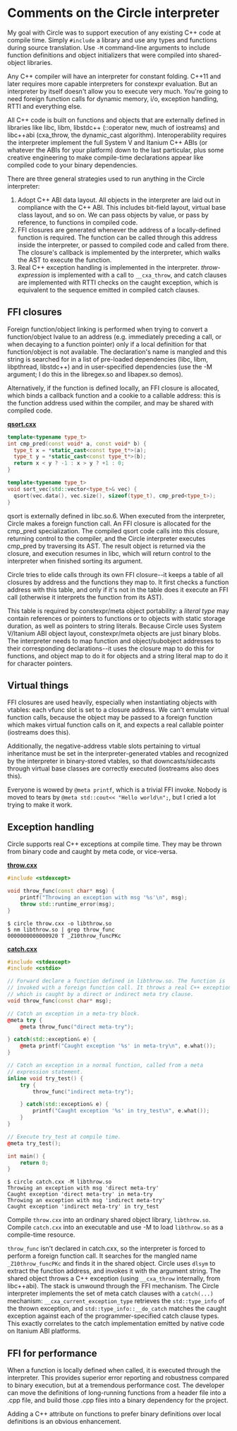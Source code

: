 # Comments on the Circle interpreter

My goal with Circle was to support execution of any existing C++ code at compile time. Simply `#include` a library and use any types and functions during source translation. Use `-M` command-line arguments to include function definitions and object initializers that were compiled into shared-object libraries.

Any C++ compiler will have an interpreter for constant folding. C++11 and later requires more capable interpreters for constexpr evaluation. But an interpreter by itself doesn't allow you to execute very much. You're going to need foreign function calls for dynamic memory, i/o, exception handling, RTTI and everything else.

All C++ code is built on functions and objects that are externally defined in libraries like libc, libm, libstdc++ (::operator new, much of iostreams) and libc++abi (cxa_throw, the dynamic_cast algorithm). Interoperability requires the interpreter implement the full System V and Itanium C++ ABIs (or whatever the ABIs for your platform) down to the last particular, plus some creative engineering to make compile-time declarations appear like compiled code to your binary dependencies.

There are three general strategies used to run anything in the Circle interpreter:
1. Adopt C++ ABI data layout. All objects in the interpreter are laid out in compliance with the C++ ABI. This includes bit-field layout, virtual base class layout, and so on. We can pass objects by value, or pass by reference, to functions in compiled code.
1. FFI closures are generated whenever the address of a locally-defined function is required. The function can be called through this address inside the interpreter, or passed to compiled code and called from there. The closure's callback is implemented by the interpreter, which walks the AST to execute the function.
1. Real C++ exception handling is implemented in the interpreter. _throw-expression_ is implemented with a call to `__cxa_throw`, and catch clauses are implemented with RTTI checks on the caught exception, which is equivalent to the sequence emitted in compiled catch clauses.

## FFI closures

Foreign function/object linking is performed when trying to convert a function/object lvalue to an address (e.g. immediately preceding a call, or when decaying to a function pointer) only if a local definition for that function/object is not available. The declaration's name is mangled and this string is searched for in a list of pre-loaded dependencies (libc, libm, libpthread, libstdc++) and in user-specified dependencies (use the -M argument; I do this in the libregex.so and libapex.so demos).

Alternatively, if the function is defined locally, an FFI closure is allocated, which binds a callback function and a cookie to a callable address: this is the function address used within the compiler, and may be shared with compiled code.

[**qsort.cxx**](qsort)
```cpp
template<typename type_t>
int cmp_pred(const void* a, const void* b) {
  type_t x = *static_cast<const type_t*>(a);
  type_t y = *static_cast<const type_t*>(b);
  return x < y ? -1 : x > y ? +1 : 0;
}

template<typename type_t>
void sort_vec(std::vector<type_t>& vec) {
  qsort(vec.data(), vec.size(), sizeof(type_t), cmp_pred<type_t>);
}
```

qsort is externally defined in libc.so.6. When executed from the interpreter, Circle makes a foreign function call. An FFI closure is	allocated for the cmp_pred specialization. The compiled qsort code calls into this closure, returning control to the compiler, and the Circle interpreter executes cmp_pred by traversing its AST. The result object is returned via the closure, and execution resumes in libc, which will return control to the interpreter when finished sorting its argument.

Circle tries to elide calls through its own FFI closure--it keeps a table of all closures by address and the functions they map to. It first checks a function address with this table, and only if it's not in the table does it execute an FFI call (otherwise it interprets the function from its AST).

This table is required by constexpr/meta object portability: a _literal type_ may contain references or pointers to functions or to objects with static storage duration, as well as pointers to string literals. Because Circle uses System V/Itanium ABI object layout, constexpr/meta objects are just binary blobs. The interpreter needs to map function and object/subobject addresses to their corresponding declarations--it uses the closure map to do this for functions, and object map to do it for objects and a string literal map to do it for character pointers. 

## Virtual things

FFI closures are used heavily, especially when instantiating objects with vtables: each vfunc slot is set to a closure address. We can't emulate virtual function calls, because the object may be passed to a foreign function which makes virtual function calls on it, and expects a real callable pointer (iostreams does this). 

Additionally, the negative-address vtable slots pertaining to virtual inheritance must be set in the interpreter-generated vtables and recognized by the interpreter in binary-stored vtables, so that downcasts/sidecasts through virtual base classes are correctly executed (iostreams also does this).

Everyone is wowed by `@meta printf`, which is a trivial FFI invoke. Nobody is moved to tears by `@meta std::cout<< "Hello world\n";`, but I cried a lot trying to make it work. 

## Exception handling

Circle supports real C++ exceptions at compile time. They may be thrown from binary code and caught by meta code, or vice-versa.

[**throw.cxx**](throw.cxx)
```cpp
#include <stdexcept>

void throw_func(const char* msg) {
	printf("Throwing an exception with msg '%s'\n", msg);
	throw std::runtime_error(msg);
}
```
```
$ circle throw.cxx -o libthrow.so
$ nm libthrow.so | grep throw_func
0000000000000920 T _Z10throw_funcPKc
```

[**catch.cxx**](catch.cxx)
```cpp
#include <stdexcept>
#include <cstdio>

// Forward declare a function defined in libthrow.so. The function is
// invoked with a foreign function call. It throws a real C++ exception,
// which is caught by a direct or indirect meta try clause.
void throw_func(const char* msg);

// Catch an exception in a meta-try block.
@meta try {
	@meta throw_func("direct meta-try");

} catch(std::exception& e) {
	@meta printf("Caught exception '%s' in meta-try\n", e.what());
}

// Catch an exception in a normal function, called from a meta
// expression statement.
inline void try_test() {
	try {
		throw_func("indirect meta-try");

	} catch(std::exception& e) {
		printf("Caught exception '%s' in try_test\n", e.what());
	}
}

// Execute try_test at compile time.
@meta try_test();

int main() {
	return 0;
}
```
```
$ circle catch.cxx -M libthrow.so 
Throwing an exception with msg 'direct meta-try'
Caught exception 'direct meta-try' in meta-try
Throwing an exception with msg 'indirect meta-try'
Caught exception 'indirect meta-try' in try_test
```
Compile `throw.cxx` into an ordinary shared object library, `libthrow.so`. Compile `catch.cxx` into an executable and use -M to load `libthrow.so` as a compile-time resource. 

`throw_func` isn't declared in catch.cxx, so the interpreter is forced to perform a foreign function call. It searches for the mangled name `_Z10throw_funcPKc` and finds it in the shared object. Circle uses `dlsym` to extract the function address, and invokes it with the argument string. The shared object throws a C++ exception (using `__cxa_throw` internally, from libc++abi). The stack is unwound through the FFI mechanism. The Circle interpreter implements the set of meta catch clauses with a `catch(...)` mechanism: `__cxa_current_exception_type` retrieves the `std::type_info` of the thrown exception, and `std::type_info::__do_catch` matches the caught exception against each of the programmer-specified catch clause types. This exactly correlates to the catch implementation emitted by native code on Itanium ABI platforms.

## FFI for performance

When a function is locally defined when called, it is executed through the interpreter. This provides superior error reporting and robustness compared to binary execution, but at a tremendous performance cost. The developer can move the definitions of long-running functions from a header file into a .cpp file, and build those .cpp files into a binary dependency for the project.

Adding a C++ attribute on functions to prefer binary definitions over local definitions is an obvious enhancement. 